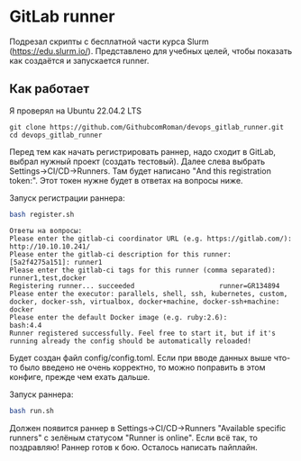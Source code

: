 # GitLab runner

Подрезал скрипты с бесплатной части курса Slurm (https://edu.slurm.io/). 
Представлено для учебных целей, чтобы показать как создаётся и запускается runner.

## Как работает

Я проверял на Ubuntu 22.04.2 LTS

```
git clone https://github.com/GithubcomRoman/devops_gitlab_runner.git
cd devops_gitlab_runner
```

Перед тем как начать регистрировать раннер, надо сходит в GitLab, выбрал нужный проект (создать тестовый). Далее слева выбрать Settings->CI/CD->Runners. Там будет написано "And this registration token:". Этот токен нужне будет в ответах на вопросы ниже.

Запуск регистрации раннера:

```bash
bash register.sh
```

```
Ответы на вопросы:
Please enter the gitlab-ci coordinator URL (e.g. https://gitlab.com/):
http://10.10.10.241/
Please enter the gitlab-ci description for this runner:
[5a2f4275a151]: runner1
Please enter the gitlab-ci tags for this runner (comma separated):
runner1,test,docker
Registering runner... succeeded                     runner=GR134894
Please enter the executor: parallels, shell, ssh, kubernetes, custom, docker, docker-ssh, virtualbox, docker+machine, docker-ssh+machine:
docker
Please enter the default Docker image (e.g. ruby:2.6):
bash:4.4
Runner registered successfully. Feel free to start it, but if it's running already the config should be automatically reloaded!
```

Будет создан файл config/config.toml. Если при вводе данных выше что-то было введено не очень корректно, то можно поправить в этом конфиге, прежде чем ехать дальше.

Запуск раннера:

```bash
bash run.sh
```

Должен появится раннер в Settings->CI/CD->Runners "Available specific runners" с зелёным статусом "Runner is online". Если всё так, то поздравляю! Раннер готов к бою. Осталось написать пайплайн. 
